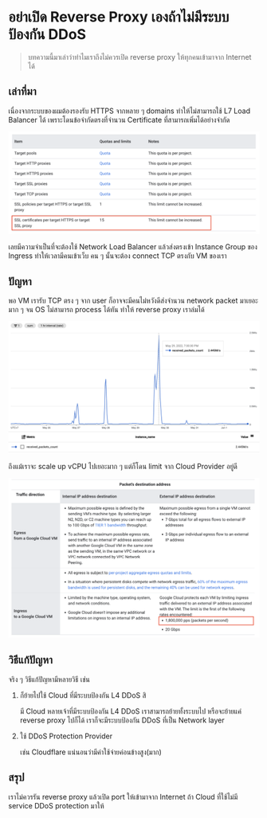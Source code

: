 # อย่าเปิด Reverse Proxy เองถ้าไม่มีระบบป้องกัน DDoS

> บทความนี้มาเล่าว่าทำไมเราถึงไม่ควรเปิด reverse proxy ให้ทุกคนเข้ามาจาก Internet ได้

## เล่าที่มา

เนื่องจากระบบของผมต้องรองรับ HTTPS จากหลาย ๆ domains ทำให้ไม่สามารถใช้ L7 Load Balancer ได้ เพราะโดนข้อจำกัดตรงที่จำนวน Certificate ที่สามารถเพิ่มได้อย่างจำกัด

![gcp-max-certs](./0003-assets/gcp-max-certs.png)

เลยมีความจำเป็นที่จะต้องใช้ Network Load Balancer แล้วส่งตรงเข้า Instance Group ของ Ingress ทำให้เวลามีคนเข้าเว็บ คน ๆ นั้นจะต้อง connect TCP ตรงกับ VM ของเรา

## ปัญหา

พอ VM เรารับ TCP ตรง ๆ จาก user ก็อาจจะมีคนไม่หวังดีส่งจำนวน network packet มาเยอะมาก ๆ จน OS ไม่สามารถ process ได้ทัน ทำให้ reverse proxy เราล่มได้

![gcp-max-certs](./0003-assets/high-packets.png)

ถึงแม้เราจะ scale up vCPU ไปเยอะมาก ๆ แต่ก็โดน limit จาก Cloud Provider อยู่ดี

![gcp-ingress-limit](./0003-assets/gcp-ingress-limit.png)

## วิธีแก้ปัญหา

จริง ๆ วิธีแก้ปัญหามีหลายวิธี เช่น

1. ก็ย้ายไปใช้ Cloud ที่มีระบบป้องกัน L4 DDoS สิ

    มี Cloud หลายเจ้าที่มีระบบป้องกัน L4 DDoS เราสามารถย้ายทั้งระบบไป หรือจะย้ายแค่ reverse proxy ไปก็ได้ เราก็จะมีระบบป้องกัน DDoS ที่เป็น Network layer

1. ใช้ DDoS Protection Provider

    เช่น Cloudflare แน่นอนว่ามีค่าใช้จ่ายค่อนข้างสูง(มาก)

## สรุป

เราไม่ควรรัน reverse proxy แล้วเปิด port ให้เข้ามาจาก Internet ถ้า Cloud ที่ใช้ไม่มี service DDoS protection มาให้
